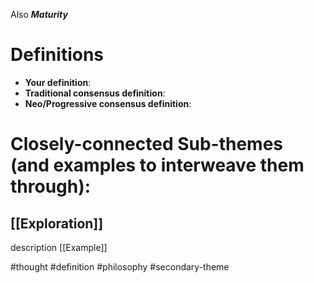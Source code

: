 Also ***Maturity***
# Definitions
- **Your definition**:
- **Traditional consensus definition**:
- **Neo/Progressive consensus definition**:

# Closely-connected Sub-themes (and examples to interweave them through):

## [[Exploration]]
description
[[Example]]



#thought #definition #philosophy #secondary-theme













